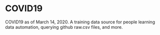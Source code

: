 # COVID19
COVID19 as of March 14, 2020. A training data source for people learning data automation, querying github raw.csv files, and more.

